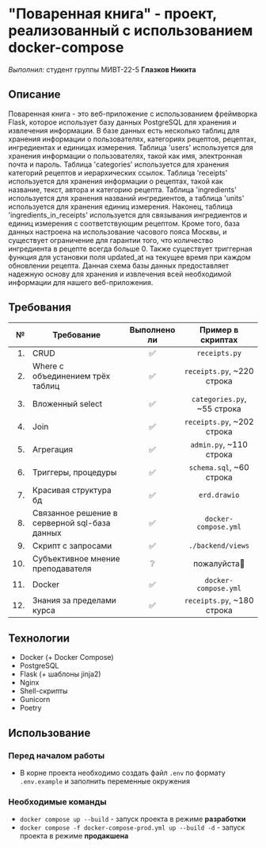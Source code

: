 # "Поваренная книга" - проект, реализованный с использованием docker-compose

_Выполнил:_
студент группы МИВТ-22-5 **Глазков Никита**

## Описание

Поваренная книга - это веб-приложение с использованием фреймворка Flask, которое использует базу данных PostgreSQL для хранения и извлечения информации. В базе данных есть несколько таблиц для хранения информации о пользователях, категориях рецептов, рецептах, ингредиентах и единицах измерения.
Таблица 'users' используется для хранения информации о пользователях, такой как имя, электронная почта и пароль. Таблица 'categories' используется для хранения категорий рецептов и иерархических ссылок. Таблица 'receipts' используется для хранения информации о рецептах, такой как название, текст, автора и категорию рецепта. Таблица 'ingredients' используется для хранения названий ингредиентов, а таблица 'units' используется для хранения единиц измерения. Наконец, таблица 'ingredients_in_receipts' используется для связывания ингредиентов и единиц измерения с соответствующим рецептом.
Кроме того, база данных настроена на использование часового пояса Москвы, и существует ограничение для гарантии того, что количество ингредиента в рецепте всегда больше 0. Также существует триггерная функция для установки поля updated_at на текущее время при каждом обновлении рецепта. Данная схема базы данных предоставляет надежную основу для хранения и извлечения всей необходимой информации для нашего веб-приложения.

## Требования

|   № | Требование                                    | Выполнено ли |      Пример в скриптах      |
| --: | --------------------------------------------- | :----------: | :-------------------------: |
|  1. | CRUD                                          |      ✅      |        `receipts.py`        |
|  2. | Where с объединением трёх таблиц              |      ✅      | `receipts.py`, ~220 строка  |
|  3. | Вложенный select                              |      ✅      | `categories.py`, ~55 строка |
|  4. | Join                                          |      ✅      | `receipts.py`, ~202 строка  |
|  5. | Агрегация                                     |      ✅      |   `admin.py`, ~110 строка   |
|  6. | Триггеры, процедуры                           |      ✅      |  `schema.sql`, ~60 строка   |
|  7. | Красивая структура бд                         |      ✅      |        `erd.drawio`         |
|  8. | Связанное решение в серверной sql-база данных |      ✅      |    `docker-compose.yml`     |
|  9. | Скрипт с запросами                            |      ✅      |      `./backend/views`      |
| 10. | Субъективное мнение преподавателя             |      ❔      |        пожалуйста🥲         |
| 11. | Docker                                        |      ✅      |    `docker-compose.yml`     |
| 12. | Знания за пределами курса                     |      ✅      | `receipts.py`, ~180 строка  |

## Технологии

- Docker (+ Docker Compose)
- PostgreSQL
- Flask (+ шаблоны jinja2)
- Nginx
- Shell-скрипты
- Gunicorn
- Poetry

## Использование

### Перед началом работы

- В корне проекта необходимо создать файл `.env` по формату `.env.example` и заполнить переменные окружения

### Необходимые команды

- `docker compose up --build` - запуск проекта в режиме **разработки**
- `docker compose -f docker-compose-prod.yml up --build -d` - запуск проекта в режиме **продакшена**
